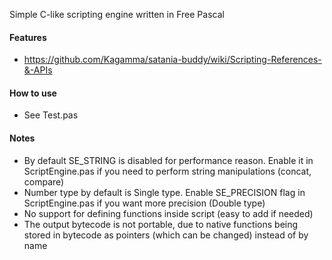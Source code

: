 Simple C-like scripting engine written in Free Pascal

#### Features
- https://github.com/Kagamma/satania-buddy/wiki/Scripting-References-&-APIs

#### How to use
- See Test.pas
  
#### Notes
- By default SE_STRING is disabled for performance reason. Enable it in ScriptEngine.pas if you need to perform string manipulations (concat, compare)
- Number type by default is Single type. Enable SE_PRECISION flag in ScriptEngine.pas if you want more precision (Double type)
- No support for defining functions inside script (easy to add if needed)
- The output bytecode is not portable, due to native functions being stored in bytecode as pointers (which can be changed) instead of by name
